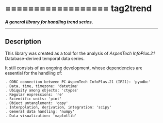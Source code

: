 ==================
**tag2trend**
==================

***A general library for handling trend series.***

----------------
**Description**
----------------

This library was created as a tool for the analysis of *AspenTech InfoPlus.21* Database-derived temporal data series.

It still consists of an ongoing development, whose dependencies are essential for the handling of:

    . ODBC connection between PC-AspenTech InfoPlus.21 (IP21): 'pyodbc'
    . Data, time, timezone: 'datetime'
    . Ubiquity among objects: 'ctypes'
    . Regular expressions: 're'
    . Scientific units: 'pint'
    . Object untanglement: 'copy'
    . Interpolation, derivation, integration: 'scipy'
    . General data handling: 'numpy'
    . Data visualization: 'maplotlib'


